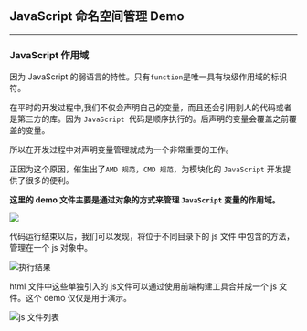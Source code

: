 ## JavaScript 命名空间管理 Demo

----
### JavaScript 作用域

因为 JavaScript 的弱语言的特性。只有`function`是唯一具有块级作用域的标识符。

在平时的开发过程中,我们不仅会声明自己的变量，而且还会引用别人的代码或者是第三方的库。因为 `JavaScript `代码是顺序执行的。后声明的变量会覆盖之前覆盖的变量。

所以在开发过程中对声明变量管理就成为一个非常重要的工作。

正因为这个原因，催生出了`AMD 规范`，`CMD 规范`，为模块化的 `JavaScript` 开发提供了很多的便利。


**这里的 demo 文件主要是通过对象的方式来管理 `JavaScript` 变量的作用域。**

![](http://ww3.sinaimg.cn/large/698e22a9jw1f2eqdse4m4j20es02s3yl.jpg)


代码运行结束以后，我们可以发现，将位于不同目录下的 js 文件 中包含的方法，管理在一个 js 对象中。

![执行结果](http://ww2.sinaimg.cn/large/698e22a9jw1f2dlm5pqlvj20ku09sgn6.jpg)


html 文件中这些单独引入的 js文件可以通过使用前端构建工具合并成一个 js 文件。这个 demo 仅仅是用于演示。

![js 文件列表](http://ww2.sinaimg.cn/large/698e22a9jw1f2dlmhovmfj20fg049q44.jpg)
